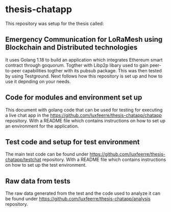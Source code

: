 # **thesis-chatapp**

This repository was setup for the thesis called:
## Emergency Communication for LoRaMesh using Blockchain and Distributed technologies

It uses Golang 1.18 to build an application which integrates Ethereum smart contract through goquorum.
Togther with Libp2p libary used to gain peer-to-peer capabilities togther with its pubsub package.
This was then tested by using Testground.
Next follows how this repository is set up and how to use it depnding on your needs.

## **Code for modules and environment set up**
This document with golang code that can be used for testing for executing a live chat app in the 
https://github.com/luxfeerre/thesis-chatapp/chatapp repository.
With a README file which contains instructions on how to set up an environment for the application.

## **Test code and setup for test environment**
The main test code can be found under 
https://github.com/luxfeerre/thesis-chatapp/testchat repository.
With a README file which contains instructions on how to set up the test environment.

## **Raw data from tests**
The raw data generated from the test and the code used to analyze it can be found under 
https://github.com/luxfeerre/thesis-chatapp/analysis repository.
